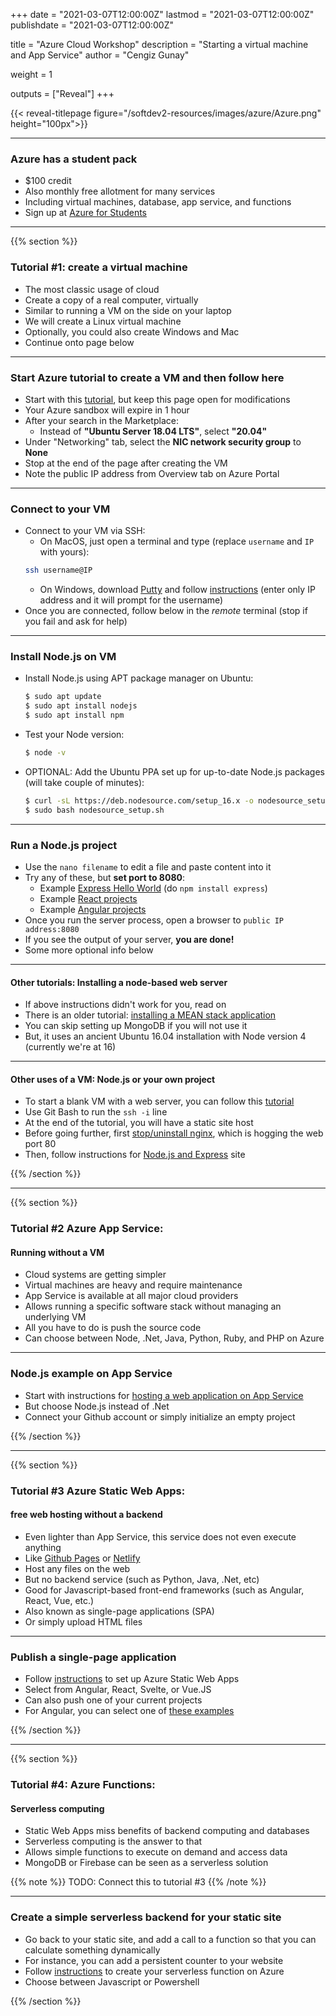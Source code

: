 +++
date = "2021-03-07T12:00:00Z"
lastmod = "2021-03-07T12:00:00Z"
publishdate = "2021-03-07T12:00:00Z"

title = "Azure Cloud Workshop"
description = "Starting a virtual machine and App Service"
author = "Cengiz Gunay"

weight = 1

outputs = ["Reveal"]
+++

{{< reveal-titlepage figure="/softdev2-resources/images/azure/Azure.png" height="100px">}}

---

### Azure has a student pack

- $100 credit
- Also monthly free allotment for many services
- Including virtual machines, database, app service, and functions
- Sign up at [Azure for Students](https://azure.microsoft.com/en-us/free/students/)

---

{{% section %}}

### Tutorial #1: create a virtual machine

- The most classic usage of cloud
- Create a copy of a real computer, virtually
- Similar to running a VM on the side on your laptop
- We will create a Linux virtual machine
- Optionally, you could also create Windows and Mac
- Continue onto page below

---

### Start Azure tutorial to create a VM and then follow here

- Start with this [tutorial](https://docs.microsoft.com/en-us/learn/modules/intro-to-azure-virtual-machines/), but keep this page open for modifications
- Your Azure sandbox will expire in 1 hour
- After your search in the Marketplace:
  - Instead of **"Ubuntu Server 18.04 LTS"**, select **"20.04"**
- Under "Networking" tab, select the **NIC network security group** to **None**
- Stop at the end of the page after creating the VM
- Note the public IP address from Overview tab on Azure Portal

---

### Connect to your VM

- Connect to your VM via SSH:
  - On MacOS, just open a terminal and type (replace `username` and `IP` with yours):
  ```sh
  ssh username@IP
  ```
  - On Windows, download [Putty](https://www.chiark.greenend.org.uk/~sgtatham/putty/) and follow [instructions](https://www.ssh.com/ssh/putty/windows/) (enter only IP address and it will prompt for the username)
- Once you are connected, follow below in the *remote* terminal (stop if you fail and ask for help)

---

### Install Node.js on VM

- Install Node.js using APT package manager on Ubuntu:
  ```sh
  $ sudo apt update
  $ sudo apt install nodejs
  $ sudo apt install npm
  ```
- Test your Node version:
  ```sh
  $ node -v
  ```
- OPTIONAL: Add the Ubuntu PPA set up for up-to-date Node.js packages (will take couple of minutes):
  ```sh
  $ curl -sL https://deb.nodesource.com/setup_16.x -o nodesource_setup.sh
  $ sudo bash nodesource_setup.sh
  ```

---

### Run a Node.js project

- Use the `nano filename` to edit a file and paste content into it
- Try any of these, but **set port to 8080**:
  - Example [Express Hello World](https://expressjs.com/en/starter/hello-world.html) (do `npm install express`)
  - Example [React projects](https://reactjs.org/community/examples.html)
  - Example [Angular projects](https://angular.io/guide/example-apps-list)
- Once you run the server process, open a browser to `public IP address:8080`
- If you see the output of your server, **you are done!**
- Some more optional info below

---

#### Other tutorials: Installing a node-based web server

- If above instructions didn't work for you, read on
- There is an older tutorial: [installing a MEAN stack application](https://docs.microsoft.com/en-us/learn/modules/build-a-web-app-with-mean-on-a-linux-vm/) 
- You can skip setting up MongoDB if you will not use it
- But, it uses an ancient Ubuntu 16.04 installation with Node version 4 (currently we're at 16)

---

#### Other uses of a VM: Node.js or your own project

- To start a blank VM with a web server, you can follow this [tutorial](https://docs.microsoft.com/en-us/azure/virtual-machines/linux/quick-create-portal) 
- Use Git Bash to run the `ssh -i` line
- At the end of the tutorial, you will have a static site host
- Before going further, first [stop/uninstall nginx](https://phoenixnap.com/kb/nginx-start-stop-restart), which is hogging the web port 80
- Then, follow instructions for [Node.js and Express](https://docs.microsoft.com/en-us/learn/modules/build-web-api-nodejs-express/) site

{{% /section %}}

---

{{% section %}}

### Tutorial #2 Azure App Service: 
#### Running without a VM

- Cloud systems are getting simpler
- Virtual machines are heavy and require maintenance
- App Service is available at all major cloud providers
- Allows running a specific software stack without managing an underlying VM
- All you have to do is push the source code
- Can choose between Node, .Net, Java, Python, Ruby, and PHP on Azure

---

### Node.js example on App Service

- Start with instructions for [hosting a web application on App Service](https://docs.microsoft.com/learn/modules/host-a-web-app-with-azure-app-service/)
- But choose Node.js instead of .Net
- Connect your Github account or simply initialize an empty project

{{% /section %}}

---

{{% section %}}

### Tutorial #3 Azure Static Web Apps: 
#### free web hosting without a backend

- Even lighter than App Service, this service does not even execute anything
- Like [Github Pages](https://pages.github.com/) or [Netlify](https://www.netlify.com/)
- Host any files on the web
- But no backend service (such as Python, Java, .Net, etc)
- Good for Javascript-based front-end frameworks (such as Angular, React, Vue, etc.)
- Also known as single-page applications (SPA)
- Or simply upload HTML files

---

### Publish a single-page application 

- Follow [instructions](https://docs.microsoft.com/en-us/learn/modules/publish-app-service-static-web-app-api/) to set up Azure Static Web Apps
- Select from Angular, React, Svelte, or Vue.JS
- Can also push one of your current projects
- For Angular, you can select one of [these examples](https://angular.io/guide/example-apps-list)

{{% /section %}}

---

{{% section %}}

### Tutorial #4: Azure Functions:
#### Serverless computing

- Static Web Apps miss benefits of backend computing and databases
- Serverless computing is the answer to that
- Allows simple functions to execute on demand and access data
- MongoDB or Firebase can be seen as a serverless solution

{{% note %}}
TODO: Connect this to tutorial #3
{{% /note %}}

---

### Create a simple serverless backend for your static site

- Go back to your static site, and add a call to a function so that you can calculate something dynamically
- For instance, you can add a persistent counter to your website
- Follow [instructions](https://docs.microsoft.com/en-us/learn/modules/create-serverless-logic-with-azure-functions/) to create your serverless function on Azure
- Choose between Javascript or Powershell

{{% /section %}}
